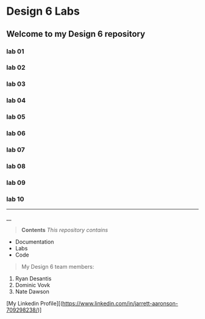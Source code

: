 # Design 6 Labs
## Welcome to my Design 6 repository
### lab 01
### lab 02
### lab 03
### lab 04
### lab 05
### lab 06
### lab 07
### lab 08
### lab 09
### lab 10
****
__
> **Contents** _This repository contains_
- Documentation
- Labs
- Code

> My Design 6 team members:
1. Ryan Desantis
2. Dominic Vovk
3. Nate Dawson

[My Linkedin Profile][(https://www.linkedin.com/in/jarrett-aaronson-709298238/)]


